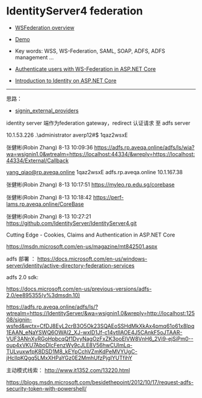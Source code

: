 # IdentityServer4 federation

* [WSFederation overview](https://docs.microsoft.com/en-us/dotnet/framework/security/wsfederation-authentication-module-overview)
* [Demo](https://github.com/IdentityServer/IdentityServer4.WsFederation)
* Key words: WSS, WS-Federation, SAML, SOAP, ADFS, ADFS management ...

* [Authenticate users with WS-Federation in ASP.NET Core](https://docs.microsoft.com/en-us/aspnet/core/security/authentication/ws-federation?view=aspnetcore-2.1)

* [Introduction to Identity on ASP.NET Core](https://docs.microsoft.com/en-us/aspnet/core/security/authentication/identity?view=aspnetcore-2.1&tabs=visual-studio#next-steps)

---
思路：
* [signin_external_providers](https://identityserver4.readthedocs.io/en/release/topics/signin_external_providers.html)

identity server 端作为federation gateway，redirect 认证请求 至 adfs server



10.1.53.226
.\administrator
averp12#$
1qaz2wsxE

张健彬(Robin Zhang) 8-13 10:09:36
https://adfs.rp.aveqa.online/adfs/ls/wia?wa=wsignin1.0&wtrealm=https://localhost:44334/&wreply=https://localhost:44334/External/Callback

yang_qiao@rp.aveqa.online
1qaz2wsxE
adfs.rp.aveqa.online 10.1.167.38

张健彬(Robin Zhang) 8-13 10:17:51
https://myleo.rp.edu.sg/corebase

张健彬(Robin Zhang) 8-13 10:18:42
https://perf-lams.rp.aveqa.online/CoreBase

张健彬(Robin Zhang) 8-13 10:27:21
https://github.com/IdentityServer/IdentityServer4.git



Cutting Edge - Cookies, Claims and Authentication in ASP.NET Core

https://msdn.microsoft.com/en-us/magazine/mt842501.aspx



adfs 部署 ： https://docs.microsoft.com/en-us/windows-server/identity/active-directory-federation-services

adfs 2.0 sdk:


https://docs.microsoft.com/en-us/previous-versions/adfs-2.0/ee895355(v%3dmsdn.10)



https://adfs.rp.aveqa.online/adfs/ls/?wtrealm=https://IdentityServer/&wa=wsignin1.0&wreply=http://localhost:12508/signin-wsfed&wctx=CfDJ8EyL2crB3O5Ok23SQAEoSSHdMkXkAx4pmq61o61x8Ipq1EAAN_eNaYSWQ6OWAl2_XJ-wxID1Jf-c14vtIlAOE4J5CAnkF5oJTAAR-VUF3ANnXyRGoHpbcqQf1DvyNagOzFxZK3ooElVW8VnH6_2Vi9-ejSiPm0--oup4xVKU7AboDIcFenzWy9cJLE8V56hwCUImLq-TULvuxwfpK8DSD1M8_kEYpCchVZmKdPeMVYUgC-jHclIpKQgq5LMxXHPaYGz0E2MmhUfzPjgIYUTfihY


主动模式线索：  http://www.it1352.com/13220.html

https://blogs.msdn.microsoft.com/besidethepoint/2012/10/17/request-adfs-security-token-with-powershell/

